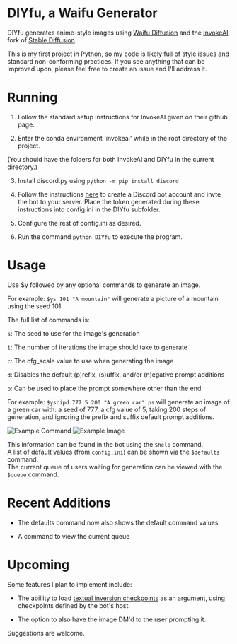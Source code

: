 # DIYfu, a Waifu Generator
  
DIYfu generates anime-style images using [Waifu Diffusion](https://huggingface.co/hakurei/waifu-diffusion) and the [InvokeAI](https://github.com/invoke-ai/InvokeAI) fork of [Stable Diffusion](https://github.com/CompVis/stable-diffusion).

This is my first project in Python, so my code is likely full of style issues and standard non-conforming practices. If you see anything that can be improved upon, please feel free to create an issue and I'll address it.

# Running
  
1. Follow the standard setup instructions for InvokeAI given on their github page.

2. Enter the conda environment 'invokeai' while in the root directory of the project.

(You should have the folders for both InvokeAI and DIYfu in the current directory.)

3. Install discord&#46;py using `python -m pip install discord`

4. Follow the instructions [here](https://discordpy.readthedocs.io/en/stable/discord.html) to create a Discord bot account and invte the bot to your server. Place the token generated during these instructions into config.ini in the DIYfu subfolder.

5. Configure the rest of config.ini as desired.

6. Run the command `python DIYfu` to execute the program.
  
# Usage
Use $y followed by any optional commands to generate an image.
  
For example: `$ys 101 "A mountain"` will generate a picture of a mountain using the seed 101.
  
The full list of commands is:

`s`: The seed to use for the image's generation  

`i`: The number of iterations the image should take to generate  

`c`: The cfg_scale value to use when generating the image  

`d`: Disables the default (p)refix, (s)uffix, and/or (n)egative prompt additions  

`p`: Can be used to place the prompt somewhere other than the end  
  
For example: `$yscipd 777 5 200 "A green car" ps` will generate an image of a green car with: a seed of 777, a cfg value of 5, taking 200 steps of generation, and ignoring the prefix and suffix default prompt additions.
  
![Example Command](../media/ExampleCommand.png) ![Example Image](../media/ExampleImage.png)
  
This information can be found in the bot using the `$help` command.  
A list of default values (from `config.ini`) can be shown via the `$defaults` command.  
The current queue of users waiting for generation can be viewed with the `$queue` command.  
  
# Recent Additions

- The defaults command now also shows the default command values

- A command to view the current queue
  
# Upcoming

Some features I plan to implement include:

- The abillity to load [textual inversion checkpoints](https://huggingface.co/docs/diffusers/training/text_inversion) as an argument, using checkpoints defined by the bot's host.

- The option to also have the image DM'd to the user prompting it.

Suggestions are welcome.